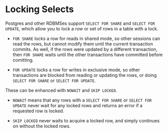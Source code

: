 # Locking Selects

Postgres and other RDBMSes support `SELECT FOR SHARE` and `SELECT FOR
UPDATE`, which allow you to lock a row or set of rows in a table with a
lock.

- `FOR SHARE` locks a row for reads in shared mode, so other
sessions can read the rows, but cannot modify them until the current
transaction commits. As well, if the rows were updated by a different
transaction, then `FOR SHARE` waits until the other transactions have
committed before comitting.

- `FOR UPDATE` locks a row for writes in exclusive mode, so other
  transactions are blocked from reading or updating the rows,
  or doing `SELECT FOR SHARE` or `SELECT FOR UPDATE`.

These can be enhanced with `NOWAIT` and `SKIP LOCKED`.

- `NOWAIT` means that any rows with a `SELECT FOR SHARE` or `SELECT FOR
UPDATE` never wait for any locked rows and returns an error if a
requested row is locked.

- `SKIP LOCKED` never waits to acquire a locked row, and simply
  continues on without the locked rows.

